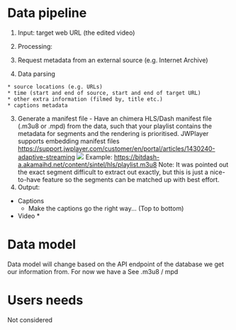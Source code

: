 # Data pipeline
1. Input: target web URL (the edited video)

2. Processing:

  1. Request metadata from an external source (e.g. Internet Archive)
  2. Data parsing
  
    * source locations (e.g. URLs)
    * time (start and end of source, start and end of target URL)
    * other extra information (filmed by, title etc.)
    * captions metadata

  3. Generate a manifest file - Have an chimera HLS/Dash manifest file (.m3u8 or .mpd) from the data, such that your playlist contains the metadata for segments and the rendering is prioritised. JWPlayer supports embedding manifest files https://support.jwplayer.com/customer/en/portal/articles/1430240-adaptive-streaming
![](https://developer.apple.com/library/content/referencelibrary/GettingStarted/AboutHTTPLiveStreaming/Art/stream_playlists_2x.png)
Example: https://bitdash-a.akamaihd.net/content/sintel/hls/playlist.m3u8
Note: It was pointed out the exact segment difficult to extract out exactly, but this is just a nice-to-have feature so the segments can be matched up with best effort. 
3. Output:
  * Captions
    * Make the captions go the right way... (Top to bottom)
  * Video
    * 

# Data model
Data model will change based on the API endpoint of the database we get our information from. For now we have a 
See .m3u8 / mpd

# Users needs
Not considered